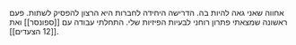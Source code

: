 אחווה שאני גאה להיות בה. הדרישה היחידה לחברות היא הרצון להפסיק לשתות. פעם ראשונה שמצאתי פתרון רוחני לבעיות הפיזיות שלי. התחלתי עבודה עם [[ספונסר]] ואת [[12 הצעדים]].